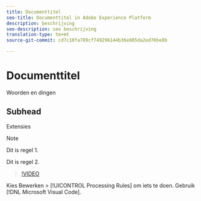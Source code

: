 ```yaml
---
title: Documenttitel
seo-title: Documenttitel in Adobe Experience Platform
description: beschrijving
seo-description: seo beschrijving
translation-type: tm+mt
source-git-commit: cd7c10fa789cf749296144b36e805da2ed76be8b

---
```



# Documenttitel

Woorden en dingen

## Subhead

Extensies

> [!NOTE]
> 
> Dit is regel 1.
>
> Dit is regel 2.

> [!VIDEO](https://youtu.be/ypS_CKym5NQ)

Kies Bewerken > [!UICONTROL Processing Rules] om iets te doen. Gebruik [!DNL Microsoft Visual Code].
